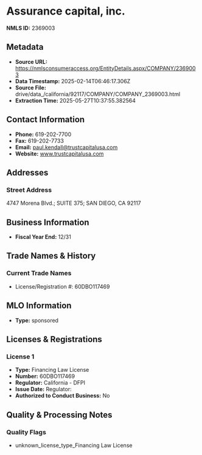 # Assurance capital, inc.

**NMLS ID:** 2369003

## Metadata
- **Source URL:** https://nmlsconsumeraccess.org/EntityDetails.aspx/COMPANY/2369003
- **Data Timestamp:** 2025-02-14T06:46:17.306Z
- **Source File:** drive/data_/california/92117/COMPANY/COMPANY_2369003.html
- **Extraction Time:** 2025-05-27T10:37:55.382564

## Contact Information
- **Phone:** 619-202-7700
- **Fax:** 619-202-7733
- **Email:** paul.kendall@trustcapitalusa.com
- **Website:** www.trustcapitalusa.com

## Addresses
### Street Address
4747 Morena Blvd.; SUITE 375; SAN DIEGO, CA 92117

## Business Information
- **Fiscal Year End:** 12/31

## Trade Names & History
### Current Trade Names
- License/Registration #: 60DBO117469

## MLO Information
- **Type:** sponsored

## Licenses & Registrations

### License 1
- **Type:** Financing Law License
- **Number:** 60DBO117469
- **Regulator:** California - DFPI
- **Issue Date:** Regulator:
- **Authorized to Conduct Business:** No

## Quality & Processing Notes
### Quality Flags
- unknown_license_type_Financing Law License
